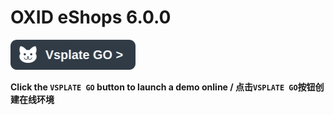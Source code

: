# OXID eShops 6.0.0

<a href="https://www.vsplate.com/?docker-compose=https://github.com/vsplate/dcenvs/tree/master/oxideshop_ce/6.0.0/dc"><img alt="VSPLATE GO" src="https://raw.githubusercontent.com/vsplate/images/master/vsgo_btn.png" width="200px"></a>

**Click the `VSPLATE GO` button to launch a demo online / 点击`VSPLATE GO`按钮创建在线环境**
